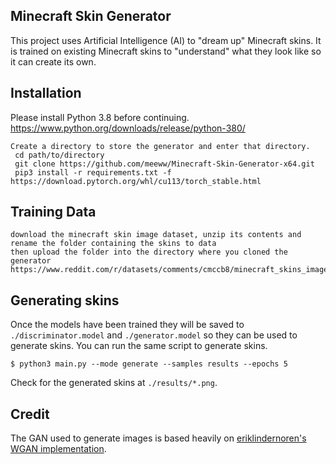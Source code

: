 ## Minecraft Skin Generator
This project uses Artificial Intelligence (AI) to "dream up" Minecraft skins. It is trained on existing Minecraft skins to "understand" what they look like so it can create its own.

## Installation
Please install Python 3.8 before continuing. https://www.python.org/downloads/release/python-380/

    Create a directory to store the generator and enter that directory.
     cd path/to/directory
     git clone https://github.com/meeww/Minecraft-Skin-Generator-x64.git
     pip3 install -r requirements.txt -f https://download.pytorch.org/whl/cu113/torch_stable.html

## Training Data
    download the minecraft skin image dataset, unzip its contents and rename the folder containing the skins to data
    then upload the folder into the directory where you cloned the generator
    https://www.reddit.com/r/datasets/comments/cmccb8/minecraft_skins_image_dataset/
    
## Generating skins
Once the models have been trained they will be saved to `./discriminator.model` and `./generator.model` so they can be used to generate skins. You can run the same script to generate skins.

    $ python3 main.py --mode generate --samples results --epochs 5

Check for the generated skins at `./results/*.png`.

## Credit   

The GAN used to generate images is based heavily on [eriklindernoren's WGAN implementation](https://github.com/eriklindernoren/PyTorch-GAN/blob/master/implementations/wgan/wgan.py).
